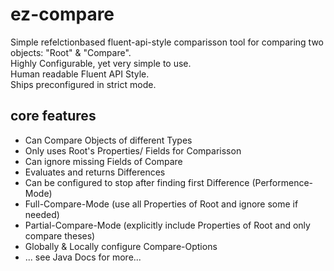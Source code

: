 # ez-compare
Simple refelctionbased fluent-api-style comparisson tool for comparing two objects: "Root" & "Compare".  
Highly Configurable, yet very simple to use.  
Human readable Fluent API Style.  
Ships preconfigured in strict mode.  
  
## core features  
* Can Compare Objects of different Types  
* Only uses Root's Properties/ Fields for Comparisson  
* Can ignore missing Fields of Compare  
* Evaluates and returns Differences  
* Can be configured to stop after finding first Difference (Performence-Mode)  
* Full-Compare-Mode (use all Properties of Root and ignore some if needed)  
* Partial-Compare-Mode (explicitly include Properties of Root and only compare theses)  
* Globally & Locally configure Compare-Options  
* ... see Java Docs for more...  
  
